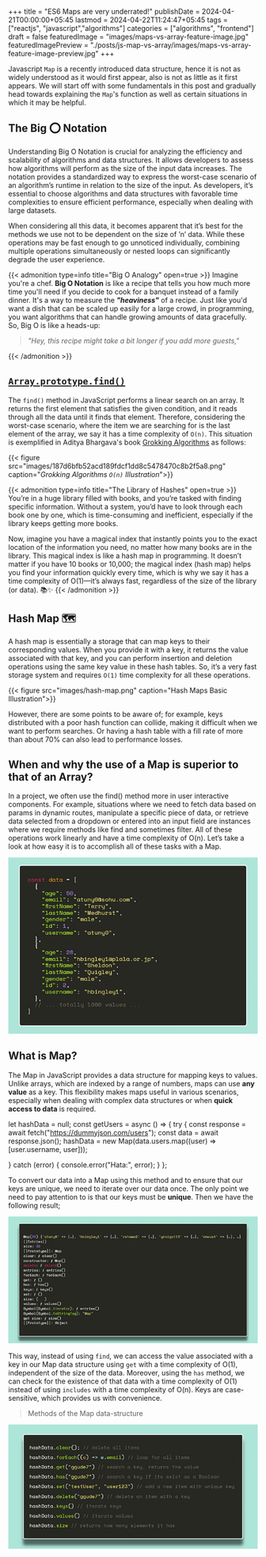 +++
title = "ES6 Maps are very underrated!"
publishDate = 2024-04-21T00:00:00+05:45
lastmod = 2024-04-22T11:24:47+05:45
tags = ["reactjs", "javascript","algorithms"]
categories = ["algorithms", "frontend"]
draft = false
featuredImage = "images/maps-vs-array-feature-image.jpg"
featuredImagePreview = "./posts/js-map-vs-array/images/maps-vs-array-feature-image-preview.jpg"
+++

Javascript `Map` is a recently introduced data structure, hence it is not as widely understood as it would first appear, also is not as little as it first appears. We will start off with some fundamentals in this post and gradually head towards explaining the `Map`'s function as well as certain situations in which it may be helpful.


The Big :o: Notation
-----------------------

Understanding Big O Notation is crucial for analyzing the efficiency and scalability of algorithms and data structures. It allows developers to assess how algorithms will perform as the size of the input data increases. The notation provides a standardized way to express the worst-case scenario of an algorithm’s runtime in relation to the size of the input. As developers, it’s essential to choose algorithms and data structures with favorable time complexities to ensure efficient performance, especially when dealing with large datasets.

When considering all this data, it becomes apparent that it’s best for the methods we use not to be dependent on the size of ’n’ data. While these operations may be fast enough to go unnoticed individually, combining multiple operations simultaneously or nested loops can significantly degrade the user experience.

{{< admonition type=info title="Big O Analogy" open=true >}}
Imagine you're a chef. **Big O Notation** is like a recipe that tells you how much more time you'll need if you decide to cook for a banquet instead of a family dinner. It's a way to measure the ***"heaviness"*** of a recipe. Just like you'd want a dish that can be scaled up easily for a large crowd, in programming, you want algorithms that can handle growing amounts of data gracefully. So, Big O is like a heads-up: 

> *"Hey, this recipe might take a bit longer if you add more guests,"* 

{{< /admonition >}}

[`Array.prototype.find()`](https://developer.mozilla.org/en-US/docs/Web/JavaScript/Reference/Global_Objects/Array/find)
--------------------------------

The `find()` method in JavaScript performs a linear search on an array. It returns the first element that satisfies the given condition, and it reads through all the data until it finds that element. Therefore, considering the worst-case scenario, where the item we are searching for is the last element of the array, we say it has a time complexity of `O(n)`. This situation is exemplified in Aditya Bhargava's book [Grokking Algorithms](https://www.manning.com/books/grokking-algorithms) as follows:

{{< figure src="images/187d6bfb52acd189fdcf1dd8c5478470c8b2f5a8.png" caption="*Grokking Algorithms `O(n)` Illustration*">}}

{{< admonition type=info title="The Library of Hashes" open=true >}}
You’re in a huge library filled with books, and you’re tasked with finding specific information. Without a system, you’d have to look through each book one by one, which is time-consuming and inefficient, especially if the library keeps getting more books.

Now, imagine you have a magical index that instantly points you to the exact location of the information you need, no matter how many books are in the library. This magical index is like a hash map in programming. It doesn’t matter if you have 10 books or 10,000; the magical index (hash map) helps you find your information quickly every time, which is why we say it has a time complexity of O(1)—it’s always fast, regardless of the size of the library (or data). 📚✨
{{< /admonition >}}


Hash Map :world_map:
--------------------------------------

A hash map is essentially a storage that can map keys to their corresponding values. When you provide it with a key, it returns the value associated with that key, and you can perform insertion and deletion operations using the same key value in these hash tables. So, it’s a very fast storage system and requires `O(1)` time complexity for all these operations.

{{< figure src="images/hash-map.png" caption="Hash Maps Basic Illustration">}}

However, there are some points to be aware of; for example, keys distributed with a poor hash function can collide, making it difficult when we want to perform searches. Or having a hash table with a fill rate of more than about 70% can also lead to performance losses.

When and why the use of a Map is superior to that of an Array?
--------------------------------------------------------------

In a project, we often use the find() method more in user interactive components. For example, situations where we need to fetch data based on params in dynamic routes, manipulate a specific piece of data, or retrieve data selected from a dropdown or entered into an input field are instances where we require methods like find and sometimes filter. All of these operations work linearly and have a time complexity of O(n). Let’s take a look at how easy it is to accomplish all of these tasks with a Map.

![](./images/7f4c754708253f3e39e35fd39cd330b298e94c1a.png)

What is Map?
------------

The Map in JavaScript provides a data structure for mapping keys to values. Unlike arrays, which are indexed by a range of numbers, maps can use **any value** as a key. This flexibility makes maps useful in various scenarios, especially when dealing with complex data structures or when **quick access to data** is required.

let hashData = null;
const getUsers = async () => {
  try {
    const response = await fetch("https://dummyjson.com/users");
    const data = await response.json();
    hashData = new Map(data.users.map((user) => \[user.username, user\]));

  } catch (error) {
    console.error("Hata:", error);
  }
};

To convert our data into a Map using this method and to ensure that our keys are unique, we need to iterate over our data once. The only point we need to pay attention to is that our keys must be **unique**. Then we have the following result;

![](./images/f4de6a4fbbd9859efb8c94c60d0232e18c6191a2.png)

This way, instead of using `find`, we can access the value associated with a key in our Map data structure using `get` with a time complexity of O(1), independent of the size of the data. Moreover, using the `has` method, we can check for the existence of that data with a time complexity of O(1) instead of using `includes` with a time complexity of O(n). Keys are case-sensitive, which provides us with convenience.

> Methods of the Map data-structure

![](./images/ac1eb8cce2e846549e3d0c6b22f290203a2e56bb.png)